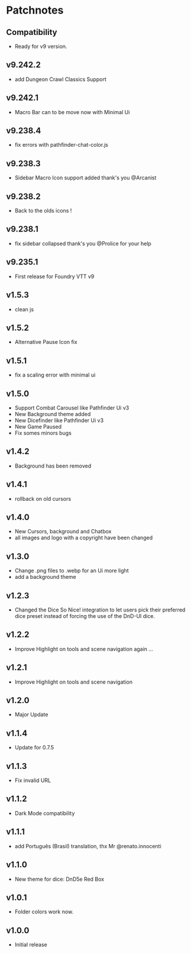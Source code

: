 # Patchnotes
## Compatibility
- Ready for v9 version.

## v9.242.2
- add Dungeon Crawl Classics Support 

## v9.242.1
- Macro Bar can to be move now with Minimal Ui

## v9.238.4
- fix errors with pathfinder-chat-color.js

## v9.238.3
- Sidebar Macro Icon support added thank's you @Arcanist

## v9.238.2
- Back to the olds icons !

## v9.238.1
- fix sidebar collapsed thank's you @Prolice for your help

## v9.235.1
- First release for Foundry VTT v9

## v1.5.3
- clean js

## v1.5.2
- Alternative Pause Icon fix

## v1.5.1
- fix a scaling error with minimal ui

## v1.5.0
- Support Combat Carousel like Pathfinder Ui v3
- New Background theme added
- New Dicefinder like Pathfinder Ui v3
- New Game Paused
- Fix somes minors bugs

## v1.4.2
- Background has been removed

## v1.4.1
- rollback on old cursors

## v1.4.0
- New Cursors, background and Chatbox
- all images and logo with a copyright have been changed

## v1.3.0
- Change .png files to .webp for an Ui more light
- add a background theme

## v1.2.3
- Changed the Dice So Nice! integration to let users pick their preferred dice preset instead of forcing the use of the DnD-UI dice.

## v1.2.2
- Improve Highlight on tools and scene navigation again ...

## v1.2.1
- Improve Highlight on tools and scene navigation

## v1.2.0
- Major Update

## v1.1.4
- Update for 0.7.5

## v1.1.3
- Fix invalid URL

## v1.1.2
- Dark Mode compatibility

## v1.1.1
- add Português (Brasil) translation, thx Mr @renato.innocenti

## v1.1.0
- New theme for dice: DnD5e Red Box

## v1.0.1
- Folder colors work now.

## v1.0.0
- Initial release 
